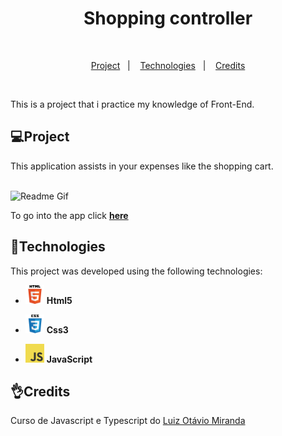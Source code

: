 
<h1  align="center"><strong>Shopping controller</strong></h1>
<br>
<p  align="center">
<a  href="#-project">Project</a>&nbsp;&nbsp;&nbsp;|&nbsp;&nbsp;&nbsp;
<a  href="#-technologies">Technologies</a>&nbsp;&nbsp;&nbsp;|&nbsp;&nbsp;&nbsp;
<a  href="#-credits">Credits</a>
</p>

  

<br>

  

 <p>This is a project that i practice my knowledge of Front-End.</p>

## :computer:Project

<p>This application assists in your expenses like the shopping cart.</p>
<br>

<img  src="Readme.gif"  alt="Readme Gif">

<br>

<span>To go into the app click <a  href="https://wesley-cpf.netlify.app/"  target="_blanck"> **here** </a></span>
  

## :rocket:Technologies

  
This project was developed using the following technologies:

- <img  height="30"  src="https://raw.githubusercontent.com/github/explore/80688e429a7d4ef2fca1e82350fe8e3517d3494d/topics/html/html.png"> **Html5**

- <img  height="30"  src="https://raw.githubusercontent.com/github/explore/80688e429a7d4ef2fca1e82350fe8e3517d3494d/topics/css/css.png"> **Css3**

- <img  height="30"  src="https://raw.githubusercontent.com/github/explore/80688e429a7d4ef2fca1e82350fe8e3517d3494d/topics/javascript/javascript.png"> **JavaScript**

## :ok_hand:Credits

  

Curso de Javascript e Typescript do [Luiz Otávio Miranda](https://www.udemy.com/user/luiz-otavio-miranda/)